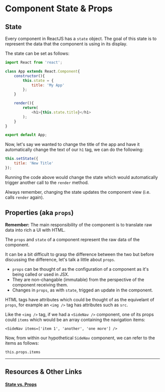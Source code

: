 # Component State & Props

## State

Every component in ReactJS has a `state` object. The goal of this state is to represent the data that the component is using in its display.

The state can be set as follows:

```javascript
import React from 'react';

class App extends React.Component{
    constructor(){
        this.state = {
            title: 'My App'
        };
    }

    render(){
        return(
            <h1>{this.state.title}</h1>
        );
    }
}

export default App;
```

Now, let's say we wanted to change the title of the app and have it automatically change the text of our `h1` tag, we can do the following:

```javascript
this.setState({
    title: 'New Title'
});
```

Running the code above would change the state which would automatically trigger another call to the `render` method.

Always remember, changing the state updates the component view (i.e. calls `render` again).


## Properties (aka `props`)

__Remember:__ The main responsibility of the component is to translate raw data into rich a UI with HTML.

The `props` and `state` of a component represent the raw data of the component.

It can be a bit difficult to grasp the difference between the two but before discussing the difference, let's talk a little about `props`.

- `props` can be thought of as the configuration of a component as it's being called or used in JSX.
- They are non-changable (immutable) from the perspective of the component receiving them.
- Changes in `props`, as with `state`, trigged an update in the component.

HTML tags have attributes which could be thought of as the equivelant of `props`, for example an `<img />` tag has attributes such as `src`.

Like the `<img />` tag, if we had a `<SideNav />` component, one of its props could `items` which would be an array containing the navigation items:

```
<SideNav items=['item 1', 'another', 'one more'] />
```

Now, from within our hypothetical `SideNav` component, we can refer to the items as follows:

```
this.props.items
```

----

## Resources & Other Links

#### [State vs. Props](https://github.com/uberVU/react-guide/blob/master/props-vs-state.md)
